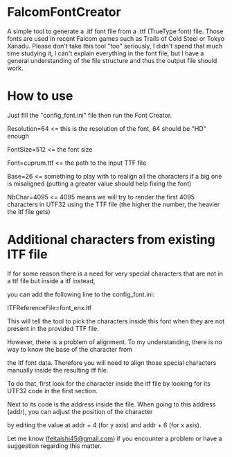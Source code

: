 # FalcomFontCreator
A simple tool to generate a .itf font file from a .ttf (TrueType font) file. Those fonts are used in recent Falcom games such as Trails of Cold Steel or Tokyo Xanadu.
Please don't take this tool "too" seriously, I didn't spend that much time studying it, I can't explain everything in the font file, but I have a general understanding of the file structure and thus the output file should work.

# How to use
Just fill the "config_font.ini" file then run the Font Creator.

Resolution=64 <= this is the resolution of the font, 64 should be "HD" enough

FontSize=512 <= the font size

Font=cuprum.ttf <= the path to the input TTF file

Base=26 <= something to play with to realign all the characters if a big one is misaligned (putting a greater value should help fixing the font)

NbChar=4095 <= 4095 means we will try to render the first 4095 characters in UTF32 using the TTF file (the higher the number, the heavier the itf file gets)

# Additional characters from existing ITF file

If for some reason there is a need for very special characters that are not in a ttf file but inside a itf instead,

you can add the following line to the config_font.ini:

ITFReferenceFile=font_enx.itf

This will tell the tool to pick the characters inside this font when they are not present in the provided TTF file.

However, there is a problem of alignment. To my understanding, there is no way to know the base of the character from 

the itf font data. Therefore you will need to align those special characters manually inside the resulting itf file.

To do that, first look for the character inside the itf file by looking for its UTF32 code in the first section. 

Next to its code is the address inside the file. When going to this address (addr), you can adjust the position of the character 

by editing the value at addr + 4 (for y axis) and addr + 6 (for x axis).

Let me know (feitaishi45@gmail.com) if you encounter a problem or have a suggestion regarding this matter.